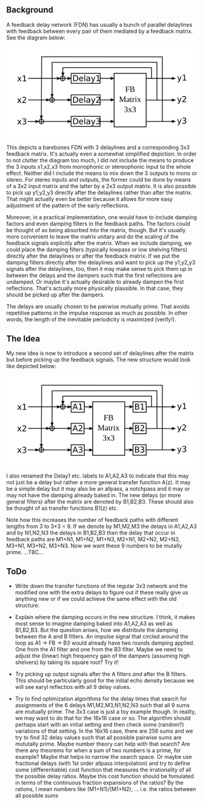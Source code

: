
Background
-----------

A feedback delay network (FDN) has usually a bunch of parallel delaylines with feedback between 
every pair of them mediated by a feedback matrix. See the diagram below:

![FDN3x3](./Diagrams/FeedbackDelayNetwork3x3.svg)

This depicts a barebones FDN with 3 delaylines and a corresponding 3x3 feedback matrix. It's 
actually even a somewhat simplified depiction. In order to not clutter the diagram too much, I did 
not include the means to produce the 3 inputs x1,x2,x3 from monophonic or stereophonic input to the
whole effect. Neither did I include the means to mix down the 3 outputs to mono or stereo. For 
stereo inputs and outputs, the former could be done by means of a 3x2 input matrix and the latter 
by a 2x3 output matrix. It is also possible to pick up y1,y2,y3 directly after the delaylines 
rather than after the matrix. That might actually even be better because it allows for more easy 
adjustment of the pattern of the early reflections. 

Moreover, in a practical implementation, one would have to include damping factors and even damping 
filters in the feedback paths. The factors could be thought of as being absorbed into the matrix, 
though. But it's usually more convenient to leave the matrix unitary and do the scaling of the 
feedback signals explicitly after the matrix. When we include damping, we could place the damping 
filters (typically lowpass or low shelving filters) directly after the delaylines or after the 
feedback matrix. If we put the damping filters directly after the delaylines and want to pick up 
the y1,y2,y3 signals after the delaylines, too, then it may make sense to pick them up in between 
the delays and the dampers such that the first reflections are undamped. Or maybe it's actually 
desirable to already dampen the first reflections. That's actually more physically plausible. In 
that case, they should be picked up after the dampers.

The delays are usually chosen to be pairwise mutually prime. That avoids repetitive patterns in 
the impulse response as much as possible. In other words, the length of the inevitable periodicity 
is maximized (verify!).


The Idea
--------

My new idea is now to introduce a second set of delaylines after the matrix but before picking up 
the feedback signals. The new structure would look like depicted below:

![FDNIndea](./Diagrams/FeedbackDelayNetworkIdea.svg)

I also renamed the Delay1 etc. labels to A1,A2,A3 to indicate that this may not just be a delay but
 rather a more general transfer function A(z). It may be a simple delay but it may also be an 
 allpass, a notchpass and it may or may not have the damping already baked in. The new delays (or 
 more general filters) after the matrix are denoted by B1,B2,B3. These should also be thought of as 
 transfer functions B1(z) etc.

Note how this increases the number of feedback paths with different lengths from 3 to 3*3 = 9. If 
we denote by M1,M2,M3 the delays in A1,A2,A3 and by N1,N2,N3 the delays in B1,B2,B3 then the delay 
that occur in feedback paths are M1+N1, M1+N2, M1+N3, M2+N1, M2+N2, M2+N3, M3+N1, M3+N2, M3+N3. Now
we want these 9 numbers to be mutally prime.  ...TBC...


ToDo
----

- Write down the transfer functions of the regular 3x3 network and the modified one with the extra
  delays to figure out if these really give us anything new or if we could achieve the same effect
  with the old structure.

- Explain where the damping occurs in the new structure. I think, it makes most sense to imagine 
  damping baked into A1,A2,A3 as well as B1,B2,B3. But the question arises, how we distribute the
  damping between the A and B filters. An impulse signal that circled around the loop as 
  A1 -> FB -> B3 would already have two rounds damping applied. One from the A1 filter and one from
  the B3 filter. Maybe we need to adjust the (linear) high frequency gain of the dampers (assuming
  high shelvers) by taking its square root? Try it!

- Try picking up output signals after the A filters *and* after the B filters. This should be 
  particularly good for the initial echo density because we will see earyl reflectios with all 9
  delay values.

- Try to find optimization algorithms for the delay times that search for assignments of the 6 
  delays M1,M2,M3,N1,N2,N3 such that all 9 sums are mutually prime. The 3x3 case is just a toy
  example though. In reality, we may want to do that for the 16x16 case or so. The algorithm should 
  perhaps start with an initial setting and then check some (random?) variations of that setting. 
  In the 16x16 case, there are 256 sums and we try to find 32 delay values such that all possible
  pairwise sums are mututally prime. Maybe number theory can help with that search? Are there any
  theorems for when a sum of two numbers is a prime, for example? Maybe that helps to narrow the 
  search space. Or maybe use fractional delays (with 1st order allpass interpolation) and try to 
  define some (differentiable) cost function that measures the irrationality of all the possible
  delay ratios. Maybe this cost function should be fomulated in terms of the continuous fraction
  expansions of the ratios? By the rations, I mean numbers like (M1+N1)/(M1+N2), ... i.e. the 
  ratios between all possible sums